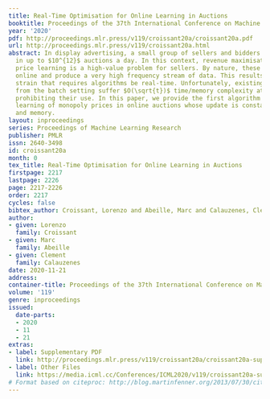 ```yaml
---
title: Real-Time Optimisation for Online Learning in Auctions
booktitle: Proceedings of the 37th International Conference on Machine Learning
year: '2020'
pdf: http://proceedings.mlr.press/v119/croissant20a/croissant20a.pdf
url: http://proceedings.mlr.press/v119/croissant20a.html
abstract: In display advertising, a small group of sellers and bidders face each other
  in up to $10^{12}$ auctions a day. In this context, revenue maximisation via monopoly
  price learning is a high-value problem for sellers. By nature, these auctions are
  online and produce a very high frequency stream of data. This results in a computational
  strain that requires algorithms be real-time. Unfortunately, existing methods inherited
  from the batch setting suffer $O(\sqrt{t})$ time/memory complexity at each update,
  prohibiting their use. In this paper, we provide the first algorithm for online
  learning of monopoly prices in online auctions whose update is constant in time
  and memory.
layout: inproceedings
series: Proceedings of Machine Learning Research
publisher: PMLR
issn: 2640-3498
id: croissant20a
month: 0
tex_title: Real-Time Optimisation for Online Learning in Auctions
firstpage: 2217
lastpage: 2226
page: 2217-2226
order: 2217
cycles: false
bibtex_author: Croissant, Lorenzo and Abeille, Marc and Calauzenes, Clement
author:
- given: Lorenzo
  family: Croissant
- given: Marc
  family: Abeille
- given: Clement
  family: Calauzenes
date: 2020-11-21
address: 
container-title: Proceedings of the 37th International Conference on Machine Learning
volume: '119'
genre: inproceedings
issued:
  date-parts:
  - 2020
  - 11
  - 21
extras:
- label: Supplementary PDF
  link: http://proceedings.mlr.press/v119/croissant20a/croissant20a-supp.pdf
- label: Other Files
  link: https://media.icml.cc/Conferences/ICML2020/v119/croissant20a-supp.zip
# Format based on citeproc: http://blog.martinfenner.org/2013/07/30/citeproc-yaml-for-bibliographies/
---
```

